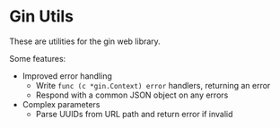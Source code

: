 # Gin Utils

These are utilities for the gin web library.

Some features:

- Improved error handling
  - Write `func (c *gin.Context) error` handlers, returning an error
  - Respond with a common JSON object on any errors
- Complex parameters
  - Parse UUIDs from URL path and return error if invalid
